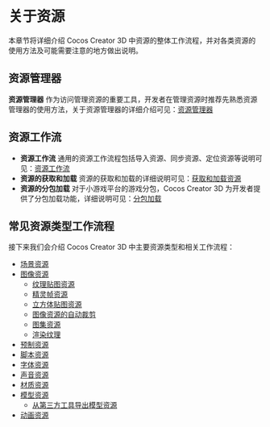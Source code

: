 # 关于资源

本章节将详细介绍 Cocos Creator 3D 中资源的整体工作流程，并对各类资源的使用方法及可能需要注意的地方做出说明。

## 资源管理器

**资源管理器** 作为访问管理资源的重要工具，开发者在管理资源时推荐先熟悉资源管理器的使用方法，关于资源管理器的详细介绍可见：[资源管理器](../editor/assets/index.md)

## 资源工作流

- **资源工作流** 通用的资源工作流程包括导入资源、同步资源、定位资源等说明可见：[资源工作流](asset-workflow.md)
- **资源的获取和加载** 资源的获取和加载的详细说明可见：[获取和加载资源](load-assets.md)
- **资源的分包加载** 对于小游戏平台的游戏分包，Cocos Creator 3D 为开发者提供了分包加载功能，详细说明可见：[分包加载](subpackage.md)

## 常见资源类型工作流程

接下来我们会介绍 Cocos Creator 3D 中主要资源类型和相关工作流程：

- [场景资源](scene.md)
- [图像资源](image.md)
   - [纹理贴图资源](texture.md)
   - [精灵帧资源](sprite-frame.md)
   - [立方体贴图资源](../concepts/scene/skybox.md#cubemap)
   - [图像资源的自动裁剪](../ui-system/components/engine/trim.md)
   - [图集资源](atlas.md)
   - [渲染纹理](render-texture.md)
- [预制资源](prefab.md)
- [脚本资源](script.md)
- [字体资源](font.md)
- [声音资源](audio.md)
- [材质资源](material.md)
- [模型资源](mesh.md)
   - [从第三方工具导出模型资源](dcc-export-mesh.md)
- [动画资源](anim.md)
